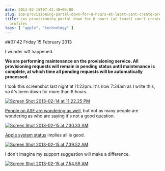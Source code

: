```yaml
---
date: 2013-02-15T07:42:40+09:00
slug: ios-provisioning-portal-down-for-8-hours-at-least-cant-create-provisioning-profiles
title: ios provisioning portal down for 8 hours (at least) can't create provisioning
  profiles
tags: [ "apple", "technology" ]
---
```


##07:42 Friday 15 February 2013

I wonder wtf happened.

**We are performing maintenance on the provisioning service. All provisioning requests will remain in pending status until maintenance is complete, at which time all pending requests will be automatically processed.**

I took this screenshot last night at 11:22pm. It's now 7:34am as I write this, so it's been down for more than 8 hours.

[![Screen Shot 2013-02-14 at 11.22.25 PM](/images/2013/02/Screen-Shot-2013-02-14-at-11.22.25-PM.png)](/images/2013/02/Screen-Shot-2013-02-14-at-11.22.25-PM.png)

[People on ASE are wondering as well](http://apple.stackexchange.com/questions/82153/for-how-long-is-apples-provisioning-service-typically-down), but not as many people are wondering as who are saying it's not a good question.

[![Screen Shot 2013-02-15 at 7.30.33 AM](/images/2013/02/Screen-Shot-2013-02-15-at-7.30.33-AM.png)](/images/2013/02/Screen-Shot-2013-02-15-at-7.30.33-AM.png)

[Apple system status](http://www.apple.com/support/systemstatus/) implies all is good.

[![Screen Shot 2013-02-15 at 7.39.52 AM](/images/2013/02/Screen-Shot-2013-02-15-at-7.39.52-AM.png)](/images/2013/02/Screen-Shot-2013-02-15-at-7.39.52-AM.png)

I don't imagine my support suggestion will make a difference.

[![Screen Shot 2013-02-15 at 7.54.59 AM](/images/2013/02/Screen-Shot-2013-02-15-at-7.54.59-AM.png)](/images/2013/02/Screen-Shot-2013-02-15-at-7.54.59-AM.png)
